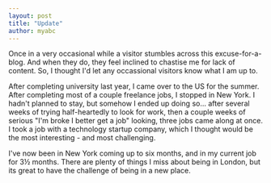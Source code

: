 ```yaml
---
layout: post
title: "Update"
author: myabc
---
```



Once in a very occasional while a visitor stumbles across this excuse-for-a-blog. And when they do, they feel inclined to chastise me for lack of content. So, I thought I'd let any occassional visitors know what I am up to.

After completing university last year, I came over to the US for the summer. After completing most of a couple freelance jobs, I stopped in New York. I hadn't planned to stay, but somehow I ended up doing so... after several weeks of trying half-heartedly to look for work, then a couple weeks of serious "I'm broke I better get a job" looking, three jobs came along at once. I took a job with a technology startup company, which I thought would be the most interesting - and most challenging.

I've now been in New York coming up to six months, and in my current job for 3½ months. There are plenty of things I miss about being in London, but its great to have the challenge of being in a new place.
